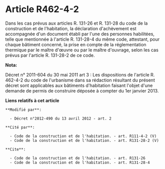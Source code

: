 # Article R462-4-2

Dans les cas prévus aux articles R. 131-26 et R. 131-28 du code de la construction et de l'habitation, la déclaration
d'achèvement est accompagnée d'un document établi par l'une des personnes habilitées, telle que mentionnée à l'article R.
131-28-4 du même code, attestant, pour chaque bâtiment concerné, la prise en compte de la réglementation thermique par le
maître d'œuvre ou par le maître d'ouvrage, selon les cas prévus par l'article R. 131-28-2 de ce code.

**Nota:**

Décret n° 2011-604 du 30 mai 2011 art 3 : Les dispositions de l'article R. 462-4-2 du code de l'urbanisme dans sa rédaction
résultant du présent décret sont applicables aux bâtiments d'habitation faisant l'objet d'une demande de permis de construire
déposée à compter du 1er janvier 2013.

**Liens relatifs à cet article**

	**Modifié par**:

	  - Décret n°2012-490 du 13 avril 2012 - art. 2

	**Cité par**:

	  - Code de la construction et de l'habitation. - art. R111-4-2 (V)
	  - Code de la construction et de l'habitation. - art. R131-28-2 (V)

	**Cite**:

	  - Code de la construction et de l'habitation. - art. R131-26
	  - Code de la construction et de l'habitation. - art. R131-28-4
